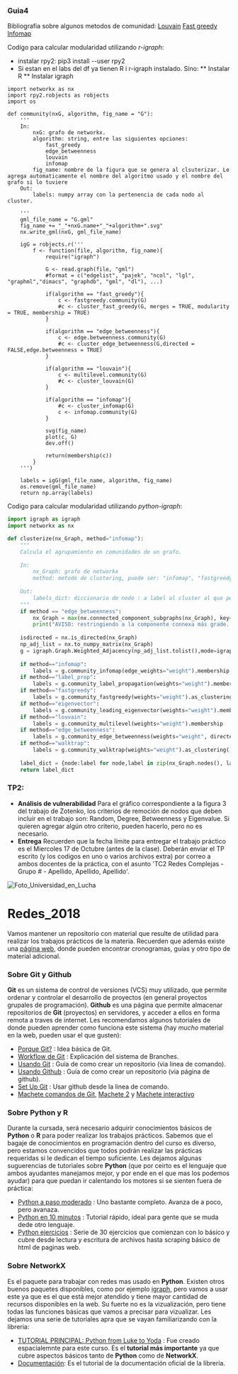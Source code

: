 ### Guia4

Bibliografia sobre algunos metodos de comunidad:
[Louvain](https://arxiv.org/pdf/0803.0476.pdf)
[Fast greedy](https://arxiv.org/pdf/cond-mat/0408187.pdf)
[Infomap](http://www.mapequation.org/)



Codigo para calcular modularidad utilizando *r-igraph*:
* instalar rpy2: pip3 install --user rpy2
* Si estan en el labs del df ya tienen R i r-igraph instalado. Sino:
** Instalar R
** Instalar igraph


```
import networkx as nx
import rpy2.robjects as robjects
import os

def community(nxG, algorithm, fig_name = "G"):
    '''
    In:
        nxG: grafo de networkx.
        algorithm: string, entre las siguientes opciones: 
            fast_greedy
            edge_betweenness
            louvain
            infomap
        fig_name: nombre de la figura que se genera al clsuterizar. Le agrega automaticamente el nombre del algoritmo usado y el nombre del grafo si lo tuviere
    Out:
        labels: numpy array con la pertenencia de cada nodo al cluster.
    
    '''
    gml_file_name = "G.gml"
    fig_name += "_"+nxG.name+"_"+algorithm+".svg"
    nx.write_gml(nxG, gml_file_name)
    
    igG = robjects.r('''
        f <- function(file, algorithm, fig_name){
            require("igraph")     
            
            G <- read.graph(file, "gml")
            #format = c("edgelist", "pajek", "ncol", "lgl", "graphml","dimacs", "graphdb", "gml", "dl"), ...)
            
            if(algorithm == "fast_greedy"){
                c <- fastgreedy.community(G)
                #c <- cluster_fast_greedy(G, merges = TRUE, modularity = TRUE, membership = TRUE)
            }
            
            if(algorithm == "edge_betweenness"){
                c <- edge.betweenness.community(G)
                #c <- cluster_edge_betweenness(G,directed = FALSE,edge.betweenness = TRUE)
            }
            
            if(algorithm == "louvain"){
                c <- multilevel.community(G)
                #c <- cluster_louvain(G)
            }
            
            if(algorithm == "infomap"){
                #c <- cluster_infomap(G)
                c <- infomap.community(G)
            }
            
            svg(fig_name)
            plot(c, G)
            dev.off()
            
            return(membership(c))
        }
    ''')
    
    labels = igG(gml_file_name, algorithm, fig_name)
    os.remove(gml_file_name)
    return np.array(labels)
```


Codigo para calcular modularidad utilizando *python-igraph*:

```python
import igraph as igraph
import networkx as nx

def clusterize(nx_Graph, method="infomap"):
    """
    Calcula el agrupamiento en comunidades de un grafo.
    
    In:
        nx_Graph: grafo de networkx
        method: metodo de clustering, puede ser: "infomap", "fastgreedy", "eigenvector", "louvain", "edge_betweenness","label_prop", "walktrap", ""
        
    Out:
        labels_dict: diccionario de nodo : a label al cluster al que pertenece.
    """
    if method == "edge_betweenness":
        nx_Graph = max(nx.connected_component_subgraphs(nx_Graph), key=len)#se queda con la componente más grande.
        print("AVISO: restringiendo a la componente connexa más grade. De otro modo falla el algoritmo de detección de comunidades edge_betweenness.")
    
    isdirected = nx.is_directed(nx_Graph)
    np_adj_list = nx.to_numpy_matrix(nx_Graph)
    g = igraph.Graph.Weighted_Adjacency(np_adj_list.tolist(),mode=igraph.ADJ_UPPER)
   
    if method=="infomap":
        labels = g.community_infomap(edge_weights="weight").membership
    if method=="label_prop":
        labels = g.community_label_propagation(weights="weight").membership
    if method=="fastgreedy":
        labels = g.community_fastgreedy(weights="weight").as_clustering().membership
    if method=="eigenvector":
        labels = g.community_leading_eigenvector(weights="weight").membership
    if method=="louvain":
        labels = g.community_multilevel(weights="weight").membership
    if method=="edge_betweenness":
        labels = g.community_edge_betweenness(weights="weight", directed=isdirected).as_clustering().membership
    if method=="walktrap":
        labels = g.community_walktrap(weights="weight").as_clustering().membership
    
    label_dict = {node:label for node,label in zip(nx_Graph.nodes(), labels)}
    return label_dict
```

### TP2:
* **Análisis de vulnerabilidad** Para el gráfico correspondiente a la figura 3 del trabajo de Zotenko, los criterios de remoción de nodos que deben incluir en el trabajo son: Random, Degree, Betweenness y Eigenvalue. Si quieren agregar algún otro criterio, pueden hacerlo, pero no es necesario.
* **Entrega** Recuerden que la fecha límite para entregar el trabajo práctico es el Miercoles 17 de Octubre (antes de la clase). Deberán enviar el TP escrito (y los codigos en uno o varios archivos extra) por correo a ambos docentes de la práctica, con el asunto 'TC2 Redes Complejas - Grupo # - Apellido, Apellido, Apellido'.


![Foto_Universidad_en_Lucha](https://github.com/gon-uri/Redes_2018/blob/master/Fotos/Foto_recortada.jpg)

# Redes_2018
Vamos mantener un repositorio con material que resulte de utilidad para realizar los trabajos prácticos de la materia. Recuerden que además existe una [página web](http://materias.df.uba.ar/redesa2018c2/), donde pueden encontrar cronogramas, guías y otro tipo de material adicional.

### Sobre Git y Github
**Git** es un sistema de control de versiones (VCS) muy utilizado, que permite ordenar y controlar el desarrollo de proyectos (en general proyectos grupales de programación). **Github** es una página que permite almacenar repositorios de **Git** (proyectos) en servidores, y acceder a ellos en forma remota a traves de internet.
Les recomendamos algunos tutoriales de donde pueden aprender como funciona este sistema (hay *mucho* material en la web, pueden usar el que gusten):

* [Porque Git?](https://guides.github.com/introduction/git-handbook/) : Idea básica de Git.
* [Workflow de Git](https://guides.github.com/introduction/flow/) : Explicación del sistema de Branches.
* [Usando Git](http://rogerdudler.github.io/git-guide/index.es.html) : Guía de como crear un repositorio (via linea de comando).
* [Usando Github](https://guides.github.com/activities/hello-world/) : Guía de como crear un repositorio (via página de github).
* [Set Up Git](https://help.github.com/articles/set-up-git/) : Usar github desde la linea de comando.
* [Machete comandos de Git](https://services.github.com/on-demand/downloads/github-git-cheat-sheet.pdf), [Machete 2](https://gist.github.com/davfre/8313299) y [Machete interactivo](http://ndpsoftware.com/git-cheatsheet.html#loc=stash;)


### Sobre Python y R
Durante la cursada, será necesario adquirir conocimientos básicos de **Python** o **R** para poder realizar los trabajos prácticos.  Sabemos que el bagaje de conocimientos en programación dentro del curso es diverso, pero estamos convencidos que todos podrán realizar las prácticas requeridas si le dedican el tiempo suficiente. Les dejamos algunas suguerencias de tutoriales sobre **Python** (que por ceirto es el lenguaje que ambos ayudantes manejamos mejor, y por ende en el que mas los podemos ayudar) para que puedan ir calentando los motores si se sienten fuera de práctica:

* [Python a paso moderado](https://www.programiz.com/python-programming/statement-indentation-comments) : Uno bastante completo. Avanza de a poco, pero avanaza.
* [Python en 10 minutos](https://www.stavros.io/tutorials/python/) : Tutorial rápido, ideal para gente que se muda dede otro lenguaje.
* [Python ejercicios](https://www.practicepython.org/) : Serie de 30 ejercicios que comienzan con lo básico y cubre desde lectura y escritura de archivos hasta scraping básico de html de paginas web. 

### Sobre NetworkX
Es el paquete para trabajar con redes mas usado en **Python**. Existen otros buenos paquetes disponibles, como por ejemplo [igraph](http://igraph.org/python/), pero vamos a usar este ya que es el que está mejor atendido y tiene mayor cantidad de recursos disponibles en la web. Su fuerte no es la vizualización, pero tiene todas las funciones básicas que vamos a precisar para vizualizar. Les dejamos una serie de tutoriales apra que se vayan familiarizando con la libreria:

* [TUTORIAL PRINCIPAL: Python from Luke to Yoda](https://github.com/gon-uri/Redes_2018/blob/master/Python%20from%20Luke%20to%20Yoda.ipynb) : Fue creado espacialemnte para este curso. Es el **tutorial más importante** ya que cubre aspectos básicos tanto de **Python** como de **NetworkX**.
* [Documentación](https://networkx.github.io/documentation/latest/tutorial.html): Es el tutorial de la documentación oficial de la libreria.
